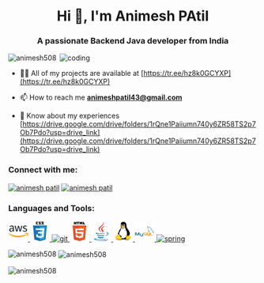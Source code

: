 <h1 align="center">Hi 👋, I'm Animesh PAtil</h1>
<h3 align="center">A passionate Backend Java developer from India</h3>
<img align="right" alt="coding" width="400" src = "https://media1.giphy.com/media/v1.Y2lkPTc5MGI3NjExaWh0N280ZHNqajN5MXJ1Y3Q3cWZ2YmU4NWVpYThybzFvY2d2YnBrOCZlcD12MV9naWZzX3NlYXJjaCZjdD1n/qgQUggAC3Pfv687qPC/giphy.gif">
<p align="left"> <img src="https://komarev.com/ghpvc/?username=animesh508&label=Profile%20views&color=0e75b6&style=flat" alt="animesh508" /> </p>

- 👨‍💻 All of my projects are available at [https://tr.ee/hz8k0GCYXP](https://tr.ee/hz8k0GCYXP)

- 📫 How to reach me **animeshpatil43@gmail.com**

- 📄 Know about my experiences [https://drive.google.com/drive/folders/1rQne1Paiiumn740y6ZR58TS2p7Ob7Pdo?usp=drive_link](https://drive.google.com/drive/folders/1rQne1Paiiumn740y6ZR58TS2p7Ob7Pdo?usp=drive_link)

<h3 align="left">Connect with me:</h3>
<p align="left">
<a href="https://linkedin.com/in/animesh patil" target="blank"><img align="center" src="https://raw.githubusercontent.com/rahuldkjain/github-profile-readme-generator/master/src/images/icons/Social/linked-in-alt.svg" alt="animesh patil" height="30" width="40" /></a>
<a href="https://www.hackerrank.com/animesh patil" target="blank"><img align="center" src="https://raw.githubusercontent.com/rahuldkjain/github-profile-readme-generator/master/src/images/icons/Social/hackerrank.svg" alt="animesh patil" height="30" width="40" /></a>
</p>

<h3 align="left">Languages and Tools:</h3>
<p align="left"> <a href="https://aws.amazon.com" target="_blank" rel="noreferrer"> <img src="https://raw.githubusercontent.com/devicons/devicon/master/icons/amazonwebservices/amazonwebservices-original-wordmark.svg" alt="aws" width="40" height="40"/> </a> <a href="https://www.w3schools.com/css/" target="_blank" rel="noreferrer"> <img src="https://raw.githubusercontent.com/devicons/devicon/master/icons/css3/css3-original-wordmark.svg" alt="css3" width="40" height="40"/> </a> <a href="https://git-scm.com/" target="_blank" rel="noreferrer"> <img src="https://www.vectorlogo.zone/logos/git-scm/git-scm-icon.svg" alt="git" width="40" height="40"/> </a> <a href="https://www.w3.org/html/" target="_blank" rel="noreferrer"> <img src="https://raw.githubusercontent.com/devicons/devicon/master/icons/html5/html5-original-wordmark.svg" alt="html5" width="40" height="40"/> </a> <a href="https://www.java.com" target="_blank" rel="noreferrer"> <img src="https://raw.githubusercontent.com/devicons/devicon/master/icons/java/java-original.svg" alt="java" width="40" height="40"/> </a> <a href="https://www.linux.org/" target="_blank" rel="noreferrer"> <img src="https://raw.githubusercontent.com/devicons/devicon/master/icons/linux/linux-original.svg" alt="linux" width="40" height="40"/> </a> <a href="https://www.mysql.com/" target="_blank" rel="noreferrer"> <img src="https://raw.githubusercontent.com/devicons/devicon/master/icons/mysql/mysql-original-wordmark.svg" alt="mysql" width="40" height="40"/> </a> <a href="https://spring.io/" target="_blank" rel="noreferrer"> <img src="https://www.vectorlogo.zone/logos/springio/springio-icon.svg" alt="spring" width="40" height="40"/> </a> </p>

<p><img align="left" src="https://github-readme-stats.vercel.app/api/top-langs?username=animesh508&show_icons=true&locale=en&layout=compact" alt="animesh508" /></p>

<p>&nbsp;<img align="center" src="https://github-readme-stats.vercel.app/api?username=animesh508&show_icons=true&locale=en" alt="animesh508" /></p>

<p><img align="center" src="https://github-readme-streak-stats.herokuapp.com/?user=animesh508&" alt="animesh508" /></p>
